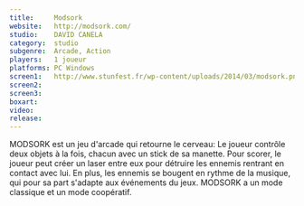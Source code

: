 ```yaml
---
title:     Modsork
website:   http://modsork.com/
studio:    DAVID CANELA
category:  studio
subgenre:  Arcade, Action
players:   1 joueur
platforms: PC Windows
screen1:   http://www.stunfest.fr/wp-content/uploads/2014/03/modsork.png
screen2:  
screen3:   
boxart:    
video:
release:
---
```


MODSORK est un jeu d'arcade qui retourne le cerveau: Le joueur contrôle deux objets à la fois, chacun avec un stick de sa manette. Pour scorer, le joueur peut créer un laser entre eux pour détruire les ennemis rentrant en contact avec lui. En plus, les ennemis se bougent en rythme de la musique, qui pour sa part s'adapte aux événements du jeux. MODSORK a un mode classique et un mode coopératif.
